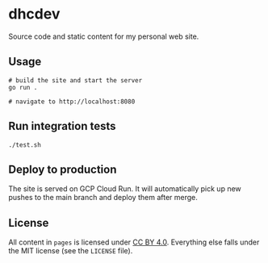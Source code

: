 # dhcdev

Source code and static content for my personal web site.

## Usage

    # build the site and start the server
    go run .

    # navigate to http://localhost:8080

## Run integration tests

    ./test.sh

## Deploy to production

The site is served on GCP Cloud Run. It will automatically pick up new pushes
to the main branch and deploy them after merge.

## License

All content in `pages` is licensed under [CC BY 4.0](https://creativecommons.org/licenses/by/4.0/).
Everything else falls under the MIT license (see the `LICENSE` file).
